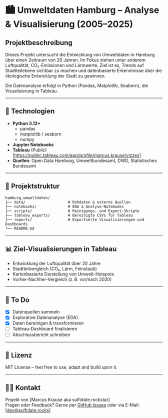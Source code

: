 # 🏙️ Umweltdaten Hamburg – Analyse & Visualisierung (2005–2025)

## Projektbeschreibung

Dieses Projekt untersucht die Entwicklung von Umweltdaten in Hamburg über einen Zeitraum von 20 Jahren. Im Fokus stehen unter anderem Luftqualität, CO₂-Emissionen und Lärmwerte. Ziel ist es, Trends auf Stadtteilebene sichtbar zu machen und datenbasierte Erkenntnisse über die ökologische Entwicklung der Stadt zu gewinnen.

Die Datenanalyse erfolgt in Python (Pandas, Matplotlib, Seaborn), die Visualisierung in Tableau.

---

## 🔧 Technologien

- **Python 3.12+**
  - pandas
  - matplotlib / seaborn
  - numpy
- **Jupyter Notebooks**
- **Tableau** (Public) [https://public.tableau.com/app/profile/marcus.krause/vizzes]
- **Quellen**: Open Data Hamburg, Umweltbundesamt, DWD, Statistisches Bundesamt

---

## 📁 Projektstruktur
    hamburg_umweltdaten/
    ├── data/                   # Rohdaten & externe Quellen
    ├── notebooks/              # EDA & Analyse-Notebooks
    ├── scripts/                # Reinigungs- und Export-Skripte
    ├── tableau_exports/        # Bereinigte CSVs für Tableau
    ├── reports/                # Exportierte Visualisierungen und Dashboards
    └── README.md
---

## 📊 Ziel-Visualisierungen in Tableau

- Entwicklung der Luftqualität über 20 Jahre
- Stadtteilvergleich (CO₂, Lärm, Feinstaub)
- Kartenbasierte Darstellung von Umwelt-Hotspots
- Vorher-Nachher-Vergleich (z. B. vor/nach 2020)

---

## 📌 To Do

- [x] Datenquellen sammeln
- [x] Explorative Datenanalyse (EDA)
- [x] Daten bereinigen & transformieren
- [ ] Tableau-Dashboard finalisieren
- [ ] Abschlussbericht schreiben

---

## 📎 Lizenz

MIT License – feel free to use, adapt and build upon it.

---

## 🙋‍♀️ Kontakt

Projekt von [Marcus Krause aka sulfidate.rockstar]  
Fragen oder Feedback? Gerne per [GitHub Issues](https://github.com/sulfidate/repo/issues) oder via E-Mail: [dev@sulfidate.rocks]

